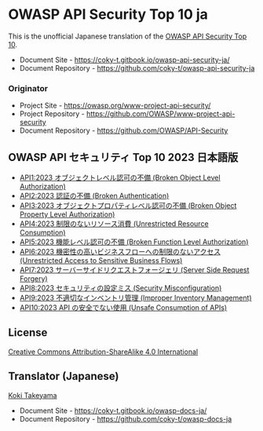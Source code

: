 # OWASP API Security Top 10 ja

This is the unofficial Japanese translation of the [OWASP API Security Top 10](https://github.com/OWASP/API-Security).

- Document Site - <https://coky-t.gitbook.io/owasp-api-security-ja/>
- Document Repository - <https://github.com/coky-t/owasp-api-security-ja>

### Originator

- Project Site - <https://owasp.org/www-project-api-security/>
- Project Repository - <https://github.com/OWASP/www-project-api-security>
- Document Repository - <https://github.com/OWASP/API-Security>

## OWASP API セキュリティ Top 10 2023 日本語版

* [API1:2023 オブジェクトレベル認可の不備 (Broken Object Level Authorization)](Document/editions/2023/ja/0xa1-broken-object-level-authorization.md)
* [API2:2023 認証の不備 (Broken Authentication)](Document/editions/2023/ja/0xa2-broken-authentication.md)
* [API3:2023 オブジェクトプロパティレベル認可の不備 (Broken Object Property Level Authorization)](Document/editions/2023/ja/0xa3-broken-object-property-level-authorization.md)
* [API4:2023 制限のないリソース消費 (Unrestricted Resource Consumption)](Document/editions/2023/ja/0xa4-unrestricted-resource-consumption.md)
* [API5:2023 機能レベル認可の不備 (Broken Function Level Authorization)](Document/editions/2023/ja/0xa5-broken-function-level-authorization.md)
* [API6:2023 機密性の高いビジネスフローへの制限のないアクセス (Unrestricted Access to Sensitive Business Flows)](Document/editions/2023/ja/0xa6-unrestricted-access-to-sensitive-business-flows.md)
* [API7:2023 サーバーサイドリクエストフォージェリ (Server Side Request Forgery)](Document/editions/2023/ja/0xa7-server-side-request-forgery.md)
* [API8:2023 セキュリティの設定ミス (Security Misconfiguration)](Document/editions/2023/ja/0xa8-security-misconfiguration.md)
* [API9:2023 不適切なインベントリ管理 (Improper Inventory Management)](Document/editions/2023/ja/0xa9-improper-inventory-management.md)
* [API10:2023 API の安全でない使用 (Unsafe Consumption of APIs)](Document/editions/2023/ja/0xaa-unsafe-consumption-of-apis.md)

## License

[Creative Commons Attribution-ShareAlike 4.0 International](https://creativecommons.org/licenses/by-sa/4.0/)

## Translator (Japanese)

[Koki Takeyama](https://github.com/coky-t)

- Document Site - <https://coky-t.gitbook.io/owasp-docs-ja/>
- Document Repository - <https://github.com/coky-t/owasp-docs-ja>
